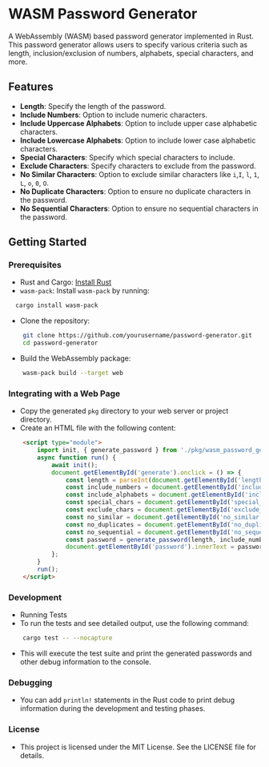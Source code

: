 # WASM Password Generator

A WebAssembly (WASM) based password generator implemented in Rust. This password generator allows users to specify various criteria such as length, inclusion/exclusion of numbers, alphabets, special characters, and more.

## Features

- **Length**: Specify the length of the password.
- **Include Numbers**: Option to include numeric characters.
- **Include Uppercase Alphabets**: Option to include upper case alphabetic characters.
- **Include Lowercase Alphabets**: Option to include lower case alphabetic characters.
- **Special Characters**: Specify which special characters to include.
- **Exclude Characters**: Specify characters to exclude from the password.
- **No Similar Characters**: Option to exclude similar characters like `i`,`I`, `l`, `1`, `L`, `o`, `0`, `O`.
- **No Duplicate Characters**: Option to ensure no duplicate characters in the password.
- **No Sequential Characters**: Option to ensure no sequential characters in the password.

## Getting Started

### Prerequisites

- Rust and Cargo: [Install Rust](https://www.rust-lang.org/tools/install)
- `wasm-pack`: Install `wasm-pack` by running:
```sh
  cargo install wasm-pack 
```
- Clone the repository:
```sh
    git clone https://github.com/yourusername/password-generator.git
    cd password-generator
```
- Build the WebAssembly package:
```sh
    wasm-pack build --target web
```
### Integrating with a Web Page
- Copy the generated `pkg` directory to your web server or project directory.
- Create an HTML file with the following content:
```html
    <script type="module">
        import init, { generate_password } from './pkg/wasm_password_generator.js';
        async function run() {
            await init();
            document.getElementById('generate').onclick = () => {
                const length = parseInt(document.getElementById('length').value);
                const include_numbers = document.getElementById('include_numbers').checked;
                const include_alphabets = document.getElementById('include_alphabets').checked;
                const special_chars = document.getElementById('special_chars').value;
                const exclude_chars = document.getElementById('exclude_chars').value;
                const no_similar = document.getElementById('no_similar').checked;
                const no_duplicates = document.getElementById('no_duplicates').checked;
                const no_sequential = document.getElementById('no_sequential').checked;
                const password = generate_password(length, include_numbers, include_alphabets, special_chars, exclude_chars, no_similar, no_duplicates, no_sequential);
                document.getElementById('password').innerText = password;
            };
        }
        run();
    </script>
```
### Development
- Running Tests
- To run the tests and see detailed output, use the following command:
```sh
    cargo test -- --nocapture
```
- This will execute the test suite and print the generated passwords and other debug information to the console.

### Debugging
- You can add `println!` statements in the Rust code to print debug information during the development and testing phases.

### License
- This project is licensed under the MIT License. See the LICENSE file for details.
